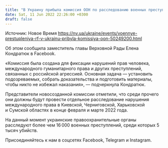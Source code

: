 ```yaml
---
title: "В Украину прибыла комиссия ООН по расследованию военных преступлений России"
date: Sat, 11 Jun 2022 22:26:00 +0300
draft: false
---
```

Источник: Новое Время https://nv.ua/ukraine/events/voennye-prestupleniya-rf-v-ukrainu-pribyla-komissiya-oon-50249200.html


 Об этом сообщила заместитель главы Верховной Рады Елена Кондратюк в Facebook.

«Комиссия была создана для фиксации нарушений прав человека, международного гуманитарного права и других преступлений, связанных с российской агрессией. Основная задача — установить подозреваемых, собрать доказательства и подготовить материалы, чтобы никто не избежал наказания», — подчеркнула Кондратюк.

Представители новосозданной комиссии отметили, что среди прочего они должны будут провести отдельное расследование нарушения международного права в Киевской, Черниговской, Харьковской и Сумской областях в конце февраля и марте 2022 года.

На данный момент украинские правоохранительные органы расследуют более чем 16 000 военных преступлений, среди которых 5 тысяч убийств.

Присоединяйтесь к нам в соцсетях Facebook, Telegram и Instagram.
